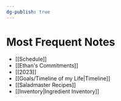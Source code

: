 ```yaml
---
dg-publish: true
---
```


# Most Frequent Notes

- [[Schedule]]
- [[Ethan's Commitments]]
- [[2023]]
- [[Goals/Timeline of my Life|Timeline]]
- [[Saladmaster Recipes]]
- [[Inventory|Ingredient Inventory]]


